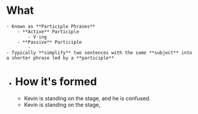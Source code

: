 # What
	- Known as **Participle Phrases**
		- **Active** Participle
			- V-ing
		- **Passive** Participle
			-
	- Typically **simplify** two sentences with the same **subject** into a shorter phrase led by a **participle**
- # How it's formed
	- Kevin is standing on the stage, and he is confused.
	- Kevin is standing on the stage,